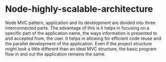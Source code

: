 # Node-highly-scalable-architecture
Node MVC pattern, application and its development are divided into three interconnected parts. The advantage of this is it helps in focusing on a specific part of the application name, the ways information is presented to and accepted from, the user. It helps in allowing for efficient code reuse and the parallel development of the application. Even if the project structure might look a little different than an ideal MVC structure, the basic program flow in and out the application remains the same.
